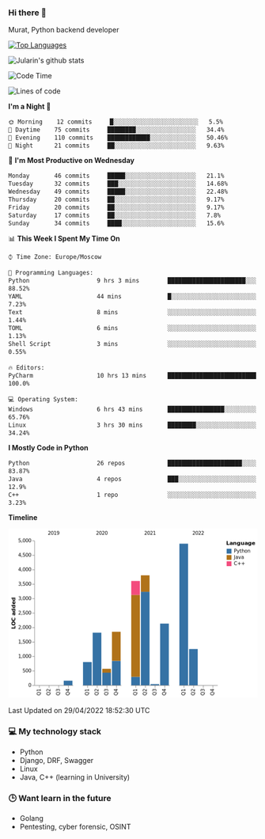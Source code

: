 ### Hi there 👋

Murat, Python backend developer

[![Top Languages](https://github-readme-stats.vercel.app/api/top-langs/?username=Jularin&layout=compact)]()

![Jularin's github stats](https://github-readme-stats.vercel.app/api?username=Jularin&show_icons=true&include_all_commits=true&count_private=true)

<!--START_SECTION:waka-->
![Code Time](http://img.shields.io/badge/Code%20Time-190%20hrs%2055%20mins-blue)

![Lines of code](https://img.shields.io/badge/From%20Hello%20World%20I%27ve%20Written-21%20Thousand%20lines%20of%20code-blue)

**I'm a Night 🦉** 

```text
🌞 Morning    12 commits     █░░░░░░░░░░░░░░░░░░░░░░░░   5.5% 
🌆 Daytime    75 commits     ████████░░░░░░░░░░░░░░░░░   34.4% 
🌃 Evening    110 commits    ████████████░░░░░░░░░░░░░   50.46% 
🌙 Night      21 commits     ██░░░░░░░░░░░░░░░░░░░░░░░   9.63%

```
📅 **I'm Most Productive on Wednesday** 

```text
Monday       46 commits     █████░░░░░░░░░░░░░░░░░░░░   21.1% 
Tuesday      32 commits     ███░░░░░░░░░░░░░░░░░░░░░░   14.68% 
Wednesday    49 commits     █████░░░░░░░░░░░░░░░░░░░░   22.48% 
Thursday     20 commits     ██░░░░░░░░░░░░░░░░░░░░░░░   9.17% 
Friday       20 commits     ██░░░░░░░░░░░░░░░░░░░░░░░   9.17% 
Saturday     17 commits     ██░░░░░░░░░░░░░░░░░░░░░░░   7.8% 
Sunday       34 commits     ████░░░░░░░░░░░░░░░░░░░░░   15.6%

```


📊 **This Week I Spent My Time On** 

```text
⌚︎ Time Zone: Europe/Moscow

💬 Programming Languages: 
Python                   9 hrs 3 mins        ██████████████████████░░░   88.52% 
YAML                     44 mins             █░░░░░░░░░░░░░░░░░░░░░░░░   7.23% 
Text                     8 mins              ░░░░░░░░░░░░░░░░░░░░░░░░░   1.44% 
TOML                     6 mins              ░░░░░░░░░░░░░░░░░░░░░░░░░   1.13% 
Shell Script             3 mins              ░░░░░░░░░░░░░░░░░░░░░░░░░   0.55%

🔥 Editors: 
PyCharm                  10 hrs 13 mins      █████████████████████████   100.0%

💻 Operating System: 
Windows                  6 hrs 43 mins       ████████████████░░░░░░░░░   65.76% 
Linux                    3 hrs 30 mins       ████████░░░░░░░░░░░░░░░░░   34.24%

```

**I Mostly Code in Python** 

```text
Python                   26 repos            █████████████████████░░░░   83.87% 
Java                     4 repos             ███░░░░░░░░░░░░░░░░░░░░░░   12.9% 
C++                      1 repo              ░░░░░░░░░░░░░░░░░░░░░░░░░   3.23%

```


**Timeline**

![Chart not found](https://raw.githubusercontent.com/Jularin/Jularin/main/charts/bar_graph.png) 


 Last Updated on 29/04/2022 18:52:30 UTC
<!--END_SECTION:waka-->

### 💻 My technology stack
 - Python
 - Django, DRF, Swagger
 - Linux 
 - Java, C++ (learning in University)

### 🕒 Want learn in the future
 - Golang
 - Pentesting, cyber forensic, OSINT
